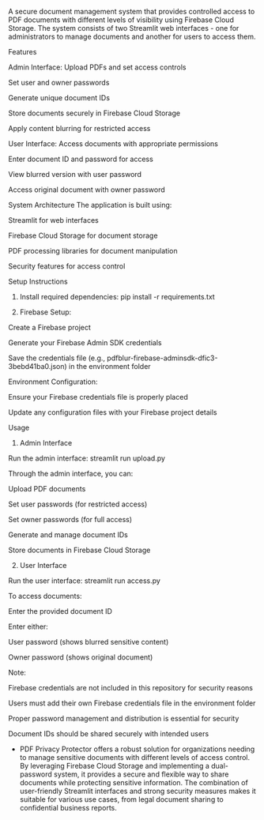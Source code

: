 A secure document management system that provides controlled access to PDF documents with different levels of visibility using Firebase Cloud Storage. The system consists of two Streamlit web interfaces - one for administrators to manage documents and another for users to access them.


Features

Admin Interface: Upload PDFs and set access controls

Set user and owner passwords

Generate unique document IDs

Store documents securely in Firebase Cloud Storage

Apply content blurring for restricted access


User Interface: Access documents with appropriate permissions

Enter document ID and password for access

View blurred version with user password

Access original document with owner password



System Architecture
The application is built using:

Streamlit for web interfaces

Firebase Cloud Storage for document storage

PDF processing libraries for document manipulation

Security features for access control


Setup Instructions

1. Install required dependencies: pip install -r requirements.txt

2. Firebase Setup:

Create a Firebase project

Generate your Firebase Admin SDK credentials

Save the credentials file (e.g., pdfblur-firebase-adminsdk-dfic3-3bebd41ba0.json) in the environment folder


Environment Configuration:

Ensure your Firebase credentials file is properly placed

Update any configuration files with your Firebase project details



Usage

1. Admin Interface

Run the admin interface: streamlit run upload.py

Through the admin interface, you can:

Upload PDF documents

Set user passwords (for restricted access)

Set owner passwords (for full access)

Generate and manage document IDs

Store documents in Firebase Cloud Storage



2. User Interface

Run the user interface: streamlit run access.py

To access documents:

Enter the provided document ID

Enter either:

User password (shows blurred sensitive content)

Owner password (shows original document)


Note:

Firebase credentials are not included in this repository for security reasons

Users must add their own Firebase credentials file in the environment folder

Proper password management and distribution is essential for security

Document IDs should be shared securely with intended users


- PDF Privacy Protector offers a robust solution for organizations needing to manage sensitive documents with different levels of access control. By leveraging Firebase Cloud Storage and implementing a dual-password system, it provides a secure and flexible way to share documents while protecting sensitive information. The combination of user-friendly Streamlit interfaces and strong security measures makes it suitable for various use cases, from legal document sharing to confidential business reports.
